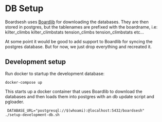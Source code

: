 # DB Setup

Boardsesh uses [Boardlib](https://github.com/lemeryfertitta/BoardLib) for downloading the databases.
They are then stored in postgres, but the tablenames are prefixed with the boardname, i.e:
kilter_climbs
kilter_climbstats
tension_climbs
tension_climbstats
etc...

At some point it would be good to add support to Boardlib for syncing the postgres database.
But for now, we just drop everything and recreated it.


## Development setup
Run docker to startup the development database:

```
docker-compose up
```

This starts up a docker container that uses Boardlib to download the databases and then loads them into postgres with an db update script and pgloader.

```
 DATABASE_URL="postgresql://$(whoami):@localhost:5432/boardsesh" ./setup-development-db.sh 
 ```

 